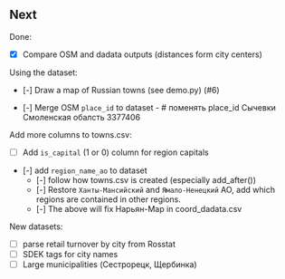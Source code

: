 ## Next

Done:

- [x] Compare OSM and dadata outputs (distances form city centers)

Using the dataset:

- [-] Draw a map of Russian towns (see demo.py) (#6)

- [-] Merge OSM `place_id` to dataset - # поменять place_id Сычевки Смоленская обалсть 3377406
     

Add more columns to towns.csv:
- [ ] Add `is_capital` (1 or 0) column for region capitals
- [-] add `region_name_ao` to dataset
   - [-] follow how towns.csv is created (especially add_after()) 
   - [-] Restore `Ханты-Мансийский` and `Ямало-Ненецкий` АО, add which regions
    are contained in other regions.
  -  [-] The above will fix Нарьян-Мар in coord_dadata.csv
 
New datasets:

- [ ] parse retail turnover by city from Rosstat
- [ ] SDEK tags for city names
- [ ] Large municipalities (Сестрорецк, Щербинка)
